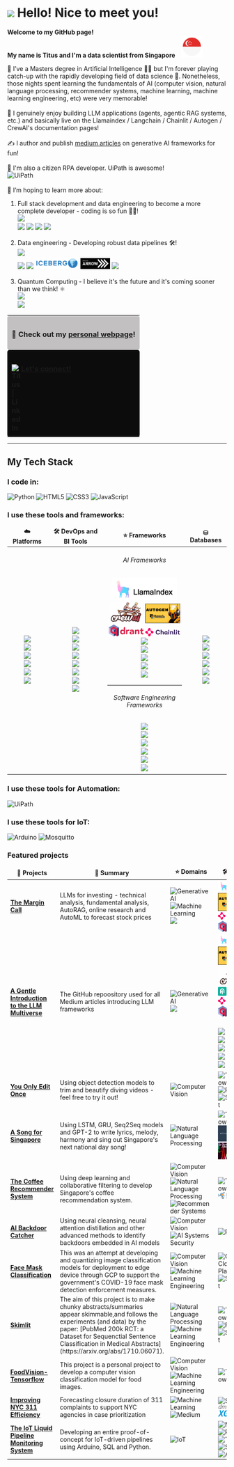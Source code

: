 <h1><img src="https://emojis.slackmojis.com/emojis/images/1531849430/4246/blob-sunglasses.gif?1531849430" width="30"/> Hello! Nice to meet you!</h1>


<p><b> Welcome to my GitHub page! </br> My name is Titus and I'm a data scientist from  Singapore&nbsp;&nbsp;&nbsp;&nbsp;<img src="./Pictures/singapore.png" width="50"/></b>

🏫 I’ve a Masters degree in Artificial Intelligence 👨‍🎓 but I'm forever playing catch-up with the rapidly developing field of data science 🤣. Nonetheless, those nights spent learning the fundamentals of AI (computer vision, natural language processing, recommender systems, machine learning, machine learning engineering, etc) were very memorable!<br><br>
🤖  I genuinely enjoy building LLM applications (agents, agentic RAG systems, etc.) and basically live on the Llamaindex / Langchain / Chainlit / Autogen / CrewAI's documentation pages!<br><br>
✍️  I author and publish [medium articles](https://medium.com/@tituslhy) on generative AI frameworks for fun! <br><br>
🦾  I'm also a citizen RPA developer. UiPath is awesome! <br> ![UiPath](https://img.shields.io/badge/UiPath-FA4616?style=for-the-badge&logo=UiPath&logoColor=white)<br><br>
🌱 I’m hoping to learn more about: 
<ol>
  <li>
    Full stack development and data engineering to become a more complete developer - coding is so fun 👨‍💻!<br> 
    <img src="https://img.shields.io/badge/STATUS-IN%20PROGRESS-<COLOR>.svg"><br>
    <img src="https://img.shields.io/badge/react-%2320232a.svg?style=for-the-badge&logo=react&logoColor=%2361DAFB">
    <img src="https://img.shields.io/badge/express.js-%23404d59.svg?style=for-the-badge&logo=express&logoColor=%2361DAFB">
    <img src="https://img.shields.io/badge/node.js-6DA55F?style=for-the-badge&logo=node.js&logoColor=white">
    <img src="https://img.shields.io/badge/tailwindcss-%2338B2AC.svg?style=for-the-badge&logo=tailwind-css&logoColor=white">
  </li>
  <br>
  <li>
    Data engineering - Developing robust data pipelines 🛠️!<br> 
    <img src="https://img.shields.io/badge/STATUS-IN%20PROGRESS-<COLOR>.svg"><br>
    <img src="https://img.shields.io/badge/Apache%20Airflow-017CEE?style=for-the-badge&logo=Apache%20Airflow&logoColor=white">
    <img src="https://img.shields.io/badge/Apache%20Hive-FDEE21?style=for-the-badge&logo=apachehive&logoColor=black">
    <img src="./Pictures/iceberg.svg" width="100px">
    <img src="./Pictures/arrow.png" height = "25px">
    <img src="https://img.shields.io/badge/Apache%20Spark-FDEE21?style=flat-square&logo=apachespark&logoColor=black">
  </li>
  <br>
  <li>
    Quantum Computing - I believe it's the future and it's coming sooner than we think! ⚛<br>
    <img src="https://img.shields.io/badge/STATUS-STILL%20DREAMING-29B5E8"><br>
    <img src="https://img.shields.io/badge/Qiskit-%236929C4.svg?style=for-the-badge&logo=Qiskit&logoColor=white">
  </li>
</ol>

<table>
  <tr>
    <td style="background-color: #c2c0c0; padding: 10px; border-radius: 5px;">
      <h3>🚀 Check out my <a href="https://tituslim.onrender.com/">personal webpage</a>!</h3>
    </td>
  </tr>
  <tr>
    <td style="background-color:rgb(12, 12, 12); padding: 10px; border-radius: 5px;">
      <h3><a href="https://www.linkedin.com/in/titus-lim-hsien-yong/">Let's connect!<img align="left" alt="Titus | LinkedIn" width="22px" src="https://cdn.jsdelivr.net/npm/simple-icons@v3/icons/linkedin.svg" /> </a></h3>
    </td>
  </tr>
</table>

<hr>

## My Tech Stack

### I code in:
![Python](https://img.shields.io/badge/python-3670A0?style=for-the-badge&logo=python&logoColor=ffdd54)
![HTML5](https://img.shields.io/badge/html5-%23E34F26.svg?style=for-the-badge&logo=html5&logoColor=white)
![CSS3](https://img.shields.io/badge/css3-%231572B6.svg?style=for-the-badge&logo=css3&logoColor=white)
![JavaScript](https://img.shields.io/badge/javascript-%23323330.svg?style=for-the-badge&logo=javascript&logoColor=%23F7DF1E)
<br>
### I use these tools and frameworks:
<table>
  <thead align="center">
    <tr border: none;>
    <td><b>☁️ Platforms</b></td>
    <td><b>🛠️ DevOps and BI Tools</b></td>
    <td><b>⭐ Frameworks</b></td>
    <td><b>⛁ Databases</b></td>
    </tr>
  </thead>
  <tbody>
    <tr>
      <td style="text-align: center;">
         <img src="https://img.shields.io/badge/AWS-%23FF9900.svg?style=for-the-badge&logo=amazon-aws&logoColor=white"/><br>
         <img src="https://img.shields.io/badge/azure-%230072C6.svg?style=for-the-badge&logo=microsoftazure&logoColor=white"><br>
         <img src="https://img.shields.io/badge/Cloudera-F96702?style=for-the-badge&logo=cloudera&logoColor=white"><br>
         <img src="https://img.shields.io/badge/Snowflake-29B5E8?style=for-the-badge&logo=snowflake&logoColor=white"><br>
         <img src="https://img.shields.io/badge/Databricks-FF3621?style=for-the-badge&logo=Databricks&logoColor=white"><br>
         <img src="https://img.shields.io/badge/GoogleCloud-%234285F4.svg?style=for-the-badge&logo=google-cloud&logoColor=white"><br>
      </td>
      <td style="text-align: center;">
        <img src="https://img.shields.io/badge/docker-%230db7ed.svg?style=for-the-badge&logo=docker&logoColor=white"><br>
        <img src="https://img.shields.io/badge/kubernetes-%23326ce5.svg?style=for-the-badge&logo=kubernetes&logoColor=white"><br>
        <img src="https://img.shields.io/badge/github%20actions-%232671E5.svg?style=for-the-badge&logo=githubactions&logoColor=white"><br>
        <img src="https://img.shields.io/badge/Apache%20Kafka-000?style=for-the-badge&logo=apachekafka"><br>
        <img src="https://img.shields.io/badge/SonarQube-4E9BCD?style=for-the-badge&logo=sonarqube&logoColor=white"><br>
        <img src="https://img.shields.io/badge/grafana-%23F46800.svg?style=for-the-badge&logo=grafana&logoColor=white"><br>
        <img src="https://img.shields.io/badge/Tableau-E97627?style=for-the-badge&logo=Tableau&logoColor=white"><br>
        <img src="https://img.shields.io/badge/Postman-FF6C37?style=for-the-badge&logo=postman&logoColor=white"><br>
      </td>
      <td style="text-align: center;">
        <h6>AI Frameworks</h6>
        <img title="LlamaIndex" width="150px" src="./Pictures/llamaindex.png" /><br>
        <img title="crewAI" width="80px" src="./Pictures/crew.png" />
        <img title="Autogen" width="80px" src="./Pictures/autogen.png" /><br>
        <img title="Qdrant" width="80px" src="./Pictures/qdrant.svg" />
        <img src="./Pictures/chainlit.svg" width = "80px" alt="Icon"><br>
        <img src="https://img.shields.io/badge/LangChain-beb4fd?style=for-the-badge&logo=langchain&logoColor=black"><br>
        <img src="https://img.shields.io/badge/OpenAI-412991?style=for-the-badge&logo=openai&logoColor=white"><br>
        <img src="https://img.shields.io/badge/HuggingFace-yellow?style=for-the-badge&logo=huggingface&logoColor=white"><br>
        <img src="https://img.shields.io/badge/TensorFlow-%23FF6F00.svg?style=for-the-badge&logo=TensorFlow&logoColor=white"><br>
        <img src="https://img.shields.io/badge/PyTorch-%23EE4C2C.svg?style=for-the-badge&logo=PyTorch&logoColor=white"><br>
        <hr>
        <h6>Software Engineering Frameworks</h6>
        <img src="https://img.shields.io/badge/FastAPI-005571?style=for-the-badge&logo=fastapi"><br>
        <img src="https://img.shields.io/badge/flask-%23000.svg?style=for-the-badge&logo=flask&logoColor=white"><br>
        <img src="https://img.shields.io/badge/jinja-white.svg?style=for-the-badge&logo=jinja&logoColor=black"><br>
        <img src="https://img.shields.io/badge/Streamlit-%23FE4B4B.svg?style=for-the-badge&logo=streamlit&logoColor=white"><br>
        <img src="https://img.shields.io/badge/bootstrap-%238511FA.svg?style=for-the-badge&logo=bootstrap&logoColor=white"><br>
        <img src="https://img.shields.io/badge/jquery-%230769AD.svg?style=for-the-badge&logo=jquery&logoColor=white"><br>
      </td>
      <td style="text-align: center;">
        <img src="https://img.shields.io/badge/MongoDB-%234ea94b.svg?style=for-the-badge&logo=mongodb&logoColor=white"><br>
        <img src="https://img.shields.io/badge/redis-%23DD0031.svg?style=for-the-badge&logo=redis&logoColor=white"><br>
        <img src="https://img.shields.io/badge/Neo4j-008CC1?style=for-the-badge&logo=neo4j&logoColor=white"><br>
        <img src="https://img.shields.io/badge/postgres-%23316192.svg?style=for-the-badge&logo=postgresql&logoColor=white"><br>
        <img src="https://img.shields.io/badge/Microsoft%20SQL%20Server-CC2927?style=for-the-badge&logo=microsoft%20sql%20server&logoColor=white"><br>
        <img src="https://img.shields.io/badge/mysql-%2300f.svg?style=for-the-badge&logo=mysql&logoColor=white"><br>
      </td>
    </tr>

  </tbody>
</table>

### I use these tools for Automation:
![UiPath](https://img.shields.io/badge/UiPath-FA4616?style=for-the-badge&logo=UiPath&logoColor=white)

### I use these tools for IoT:
![Arduino](https://img.shields.io/badge/-Arduino-00979D?style=for-the-badge&logo=Arduino&logoColor=white)
![Mosquitto](https://img.shields.io/badge/mosquitto-%233C5280.svg?style=for-the-badge&logo=eclipsemosquitto&logoColor=white)
### <h3>Featured projects</h3>
<table>
  <thead align="center">
    <tr border: none;>
      <td><b>🎁 Projects</b></td>
      <td><b>📝 Summary</b></td>
      <td><b>⭐ Domains</b></td>
      <td><b>🛠️ Tools</b></td>
    </tr>
  </thead>
  <tbody>
    <tr>
      <td><a href="https://github.com/tituslhy/TheMarginCall"><b>The Margin Call</b></a></td>
      <td>LLMs for investing - technical analysis, fundamental analysis, AutoRAG, online research and AutoML to forecast stock prices</td>
      <td>
        <img alt="Generative AI" src="https://img.shields.io/badge/AI-Generative%20AI-FFD017"/><br>
        <img alt="Machine Learning" src="https://img.shields.io/badge/ML-Machine%20Learning-green"/><br>
        <img src="https://img.shields.io/badge/Medium-12100E?style=for-the-badge&logo=medium&logoColor=white"><br>
      </td>
      <td style="text-align: left;">
        <img title="LlamaIndex" width="130px" src="./Pictures/llamaindex.png" />
        <img title="Autogen" width="130px" src="./Pictures/autogen.png" />
        <img src="./Pictures/chainlit.svg" alt="Icon">
        <img align="left" title="Qdrant" width="130px" src="./Pictures/qdrant.svg" />
      </td>
    </tr>
    <tr>
      <td><a href="https://github.com/tituslhy/literate-octo-tribble"><b>A Gentle Introduction to the LLM Multiverse</b></a></td>
      <td>The GitHub repoository used for all Medium articles introducing LLM frameworks</td>
      <td>
        <img alt="Generative AI" src="https://img.shields.io/badge/AI-Generative%20AI-FFD017"/><br>
        <img src="https://img.shields.io/badge/Medium-12100E?style=for-the-badge&logo=medium&logoColor=white"><br>
      </td>
      <td style="text-align: left;">
        <img title="LlamaIndex" width="130px" src="./Pictures/llamaindex.png" /><br>
        <img title="Autogen" width="130px" src="./Pictures/autogen.png" /><br>
         <img title="crewAI" width="100px" src="./Pictures/crew.png" /><br>
         <img title="Haystack" width="130px" src="./Pictures/haystack.png" /><br>
        <img src="./Pictures/chainlit.svg" width="130px" alt="Icon"><br>
        <img align="left" title="Qdrant" width="130px" src="./Pictures/qdrant.svg"/><br><br><br>
        <img src="https://img.shields.io/badge/LangChain-beb4fd?style=for-the-badge&logo=langchain&logoColor=black"><br>
        <img src="https://img.shields.io/badge/OpenAI-412991?style=for-the-badge&logo=openai&logoColor=white"><br>
        <img src="https://img.shields.io/badge/docker-%230db7ed.svg?style=for-the-badge&logo=docker&logoColor=white"><br>
        <img src="https://img.shields.io/badge/Apache%20Kafka-000?style=for-the-badge&logo=apachekafka"><br>
        <img src="https://img.shields.io/badge/FastAPI-005571?style=for-the-badge&logo=fastapi"><br>
      </td>
    </tr>
    <tr>
      <td><a href="https://github.com/teyang-lau/you-only-edit-once"><b>You Only Edit Once</b></a></td>
      <td>Using object detection models to trim and beautify diving videos - feel free to try it out!
      </td>
      <td><img alt="Computer Vision" src="https://img.shields.io/badge/AI-Computer%20Vision-blue"/></td>
      <td style="text-align: left;">
        <img alt="Tensorflow" src="https://img.shields.io/badge/TensorFlow-%23FF6F00.svg?style=for-the-badge&logo=TensorFlow&logoColor=white"/>
        <img alt="PyTorch" src="https://img.shields.io/badge/PyTorch-%23EE4C2C.svg?style=for-the-badge&logo=PyTorch&logoColor=white"/>
        <img title="Streamlit" width="100px" src="https://img.shields.io/badge/Streamlit-%23FE4B4B.svg?style=for-the-badge&logo=streamlit&logoColor=white" /></td>
      </td>
    </tr>
    <tr>
      <td><a href="https://github.com/quekhyg/NLP-Lyric-Generator"><b>A Song for Singapore</b></a></td>
      <td>Using LSTM, GRU, Seq2Seq models and GPT-2 to write lyrics, melody, harmony and sing out Singapore's next national day song!</td>
      <td><img alt="Natural Language Processing" src="https://img.shields.io/badge/AI-Natural%20Language%20Processing-blue"/></td>
      <td>
        <img alt="Tensorflow" src="https://img.shields.io/badge/TensorFlow-%23FF6F00.svg?style=for-the-badge&logo=TensorFlow&logoColor=white"/>
        <img alt="AITextGen" width="200px" src="./Pictures/aitextgen.png" />
        <img alt="JukeBox" width="200px" src="./Pictures/jukebox.png" />
      </td>
    </tr>
    <tr>
      <td><a href="https://github.com/teyang-lau/coffee-joint-rec-sys"><b>The Coffee Recommender System</b></a></td>
      <td>Using deep learning and collaborative filtering to develop Singapore's coffee recommendation system.</td>
      <td><img alt="Computer Vision" src="https://img.shields.io/badge/AI-Computer%20Vision-blue"/>
      <img alt="Natural Language Processing" src="https://img.shields.io/badge/AI-Natural%20Language%20Processing-blue"/>
      <img alt="Recommender Systems" src="https://img.shields.io/badge/AI-Recommender%20Systems-blue"/></td>
      <td style="text-align: left;">
        <img alt="Tensorflow" src="https://img.shields.io/badge/TensorFlow-%23FF6F00.svg?style=for-the-badge&logo=TensorFlow&logoColor=white"/>
        <img title="Networkx" width="150px" src="./Pictures/networkx.svg" />
      </td>
    </tr>
    <tr>
      <td><a href="https://github.com/spencerkmarley/cs612-ai-sys-eval-project"><b>AI Backdoor Catcher</b></a></td>
      <td>Using neural cleansing, neural attention distillation and other advanced methods to identify backdoors embedded in AI models</td>
      <td><img alt="Computer Vision" src="https://img.shields.io/badge/AI-Computer%20Vision-blue"/>
      <img alt="AI Systems Security" src="https://img.shields.io/badge/AI-AI%20Systems%20Security-blue"/></td>
      <td><img alt="PyTorch" src="https://img.shields.io/badge/PyTorch-%23EE4C2C.svg?style=for-the-badge&logo=PyTorch&logoColor=white"/></td>
    </tr>
    <tr>
      <td><a href="https://github.com/tituslhy/Face-mask-classification"><b>Face Mask Classification</b></a></td>
      <td>This was an attempt at developing and quantizing image classification models for deployment to edge device through GCP to support the government's COVID-19 face mask detection enforcement measures. </td>
      <td><img alt="Computer Vision" src="https://img.shields.io/badge/AI-Computer%20Vision-blue"/>
      <img alt="Machine Learning Engineering" src="https://img.shields.io/badge/ML-ML%20Engineering-green"/></td>
      <td style="text-align: left;">
        <img alt="Google Cloud Platform" src="https://img.shields.io/badge/GoogleCloud-%234285F4.svg?style=for-the-badge&logo=google-cloud&logoColor=white"/>
        <img title="Streamlit" width="100px" src="https://img.shields.io/badge/Streamlit-%23FE4B4B.svg?style=for-the-badge&logo=streamlit&logoColor=white" /></td>
      </td>
    </tr>
    <tr>
      <td><a href="https://github.com/tituslhy/Skimlit"><b>Skimlit</b></a></td>
      <td>The aim of this project is to make chunky abstracts/summaries appear skimmable,and follows the experiments (and data) by the paper: [PubMed 200k RCT: a Dataset for Sequenctial Sentence Classification in Medical Abstracts](https://arxiv.org/abs/1710.06071). </td>
      <td><img alt="Natural Language Processing" src="https://img.shields.io/badge/AI-Natural%20Language%20Processing-blue"/>
      <img alt="Machine Learning Engineering" src="https://img.shields.io/badge/ML-ML%20Engineering-green"/></td>
      <td style="text-align: left;">
        <img alt="Tensorflow" src="https://img.shields.io/badge/TensorFlow-%23FF6F00.svg?style=for-the-badge&logo=TensorFlow&logoColor=white"/><br>
        <img alt="FastAPI" src="https://img.shields.io/badge/FastAPI-005571?style=for-the-badge&logo=fastapi"/><br>
        <img title="Streamlit" width="100px" src="https://img.shields.io/badge/Streamlit-%23FE4B4B.svg?style=for-the-badge&logo=streamlit&logoColor=white" /><br>
      </td>
    </tr>
    <tr>
      <td><a href="https://github.com/tituslhy/FoodVision-Tensorflow"><b>FoodVision-Tensorflow</b></a></td>
      <td>This project is a personal project to develop a computer vision classification model for food images. </td>
      <td><img alt="Computer Vision" src="https://img.shields.io/badge/AI-Computer%20Vision-blue"/>
      <img alt="Machine Learning Engineering" src="https://img.shields.io/badge/ML-ML%20Engineering-green"/></td>
      <td>
      <img alt="Tensorflow" src="https://img.shields.io/badge/TensorFlow-%23FF6F00.svg?style=for-the-badge&logo=TensorFlow&logoColor=white"/>
      </td>
    </tr>
    <tr>
      <td><a href="https://github.com/vannarath-poeu/aml-project"><b>Improving NYC 311 Efficiency</b></a></td>
      <td>Forecasting closure duration of 311 complaints to support NYC agencies in case prioritization</td>
      <td>
        <img alt="Machine Learning" src="https://img.shields.io/badge/ML-Machine%20Learning-green"/><br>
        <img alt="Medium" src = "https://img.shields.io/badge/Medium-12100E?style=for-the-badge&logo=medium&logoColor=white"/><br>
      </td>
      <td style="text-align: left;">
        <img alt="SKLearn" src="https://img.shields.io/badge/scikit--learn-%23F7931E.svg?style=for-the-badge&logo=scikit-learn&logoColor=white"/><br>
        <img title="XGBoost" width="100px" src="./Pictures/xgboost.png" /><br>
      </td>
    </tr>
    <tr>
      <td><a href="https://medium.com/@yenjoon.tan.2020/the-iot-liquid-pipeline-monitoring-system-2c6e66d75b9d"><b>The IoT Liquid Pipeline Monitoring System</b></a></td>
      <td>Developing an entire proof-of-concept for IoT-driven pipelines using Arduino, SQL and Python.</td>
      <td><img alt="IoT" src="https://img.shields.io/badge/IoT-Sensors-yellowgreen"/></td>
      <td><img alt="MQTT" src="https://img.shields.io/badge/mosquitto-%233C5280.svg?style=for-the-badge&logo=eclipsemosquitto&logoColor=white"/>
        <img alt="Python" src="https://img.shields.io/badge/python-3670A0?style=for-the-badge&logo=python&logoColor=ffdd54"/><br>
        <img alt="Tableau" src="https://img.shields.io/badge/Tableau-E97627?style=for-the-badge&logo=Tableau&logoColor=white"/><br>
        <img alt="SQL" src="https://img.shields.io/badge/PostgreSQL-316192?style=for-the-badge&logo=postgresql&logoColor=white"/><br>
        <img alt="Arduino" src="https://img.shields.io/badge/-Arduino-00979D?style=for-the-badge&logo=Arduino&logoColor=white"/><br>
    </tr>
    
    
[linkedin]: https://www.linkedin.com/in/titus-lim-hsien-yong/
